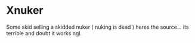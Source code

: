 # Xnuker
Some skid selling a skidded nuker ( nuking is dead ) heres the source... its terrible and doubt it works ngl.
